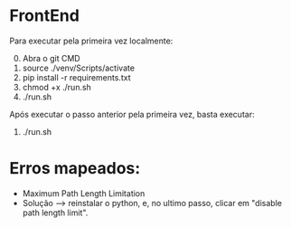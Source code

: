 # FrontEnd

Para executar pela primeira vez localmente:

0. Abra o git CMD
1. source ./venv/Scripts/activate
2. pip install -r requirements.txt
3. chmod +x ./run.sh
4. ./run.sh

Após executar o passo anterior pela primeira vez, basta executar:

1. ./run.sh

# Erros mapeados:
- Maximum Path Length Limitation
- Solução --> reinstalar o python, e, no ultimo passo, clicar em "disable path length limit".
